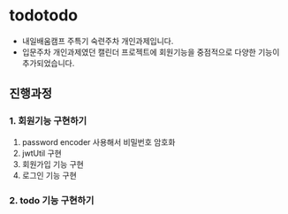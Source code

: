 # todotodo
- 내일배움캠프 주특기 숙련주차 개인과제입니다.
- 입문주차 개인과제였던 캘린더 프로젝트에 회원기능을 중점적으로 다양한 기능이 추가되었습니다.

## 진행과정

### 1. 회원기능 구현하기
1. password encoder 사용해서 비밀번호 암호화
2. jwtUtil 구현
3. 회원가입 기능 구현
4. 로그인 기능 구현
### 2. todo 기능 구현하기